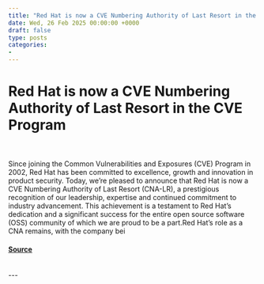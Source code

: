 ```yaml
---
title: "Red Hat is now a CVE Numbering Authority of Last Resort in the CVE Program"
date: Wed, 26 Feb 2025 00:00:00 +0000
draft: false
type: posts
categories: 
- 
---
```

# Red Hat is now a CVE Numbering Authority of Last Resort in the CVE Program

<br/>

<br/>
Since joining the Common Vulnerabilities and Exposures (CVE) Program in 2002, Red Hat has been committed to excellence, growth and innovation in product security. Today, we’re pleased to announce that Red Hat is now a CVE Numbering Authority of Last Resort (CNA-LR), a prestigious recognition of our leadership, expertise and continued commitment to industry advancement. This achievement is a testament to Red Hat’s dedication and a significant success for the entire open source software (OSS) community of which we are proud to be a part.Red Hat’s role as a CNA remains, with the company bei

#### [Source](https://www.redhat.com/en/blog/red-hat-now-cve-numbering-authority-last-resort-cve-program)

<br/>
---
